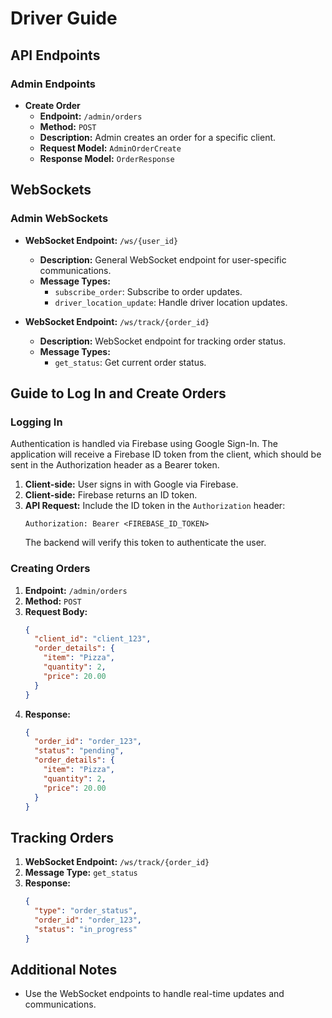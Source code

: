 # Driver Guide

## API Endpoints

### Admin Endpoints

- **Create Order**
  - **Endpoint:** `/admin/orders`
  - **Method:** `POST`
  - **Description:** Admin creates an order for a specific client.
  - **Request Model:** `AdminOrderCreate`
  - **Response Model:** `OrderResponse`

## WebSockets

### Admin WebSockets

- **WebSocket Endpoint:** `/ws/{user_id}`
  - **Description:** General WebSocket endpoint for user-specific communications.
  - **Message Types:**
    - `subscribe_order`: Subscribe to order updates.
    - `driver_location_update`: Handle driver location updates.

- **WebSocket Endpoint:** `/ws/track/{order_id}`
  - **Description:** WebSocket endpoint for tracking order status.
  - **Message Types:**
    - `get_status`: Get current order status.

## Guide to Log In and Create Orders

### Logging In

Authentication is handled via Firebase using Google Sign-In. The application will receive a Firebase ID token from the client, which should be sent in the Authorization header as a Bearer token.

1. **Client-side:** User signs in with Google via Firebase.
2. **Client-side:** Firebase returns an ID token.
3. **API Request:** Include the ID token in the `Authorization` header:
   ```
   Authorization: Bearer <FIREBASE_ID_TOKEN>
   ```
   The backend will verify this token to authenticate the user.

### Creating Orders

1. **Endpoint:** `/admin/orders`
2. **Method:** `POST`
3. **Request Body:**
   ```json
   {
     "client_id": "client_123",
     "order_details": {
       "item": "Pizza",
       "quantity": 2,
       "price": 20.00
     }
   }
   ```
4. **Response:**
   ```json
   {
     "order_id": "order_123",
     "status": "pending",
     "order_details": {
       "item": "Pizza",
       "quantity": 2,
       "price": 20.00
     }
   }
   ```

## Tracking Orders

1. **WebSocket Endpoint:** `/ws/track/{order_id}`
2. **Message Type:** `get_status`
3. **Response:**
   ```json
   {
     "type": "order_status",
     "order_id": "order_123",
     "status": "in_progress"
   }
   ```

## Additional Notes


- Use the WebSocket endpoints to handle real-time updates and communications.
